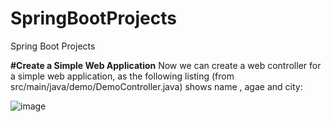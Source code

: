 # SpringBootProjects
 Spring Boot Projects

**#Create a Simple Web Application**
Now we can create a web controller for a simple web application, as the following listing (from src/main/java/demo/DemoController.java) shows name , agae and city:

![image](https://github.com/Azeez18/SpringBootProjects/assets/138334984/68c3a941-f555-41cb-afdd-2aa11b9ebe35)

